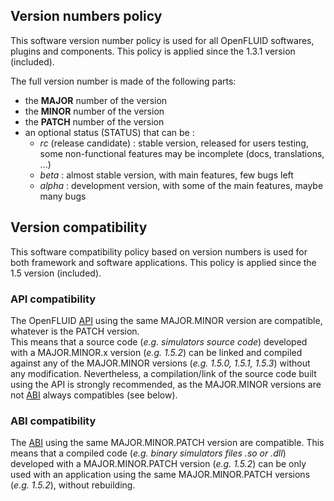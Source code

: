 
## Version numbers policy

This software version number policy is used for all OpenFLUID softwares, plugins and components. This policy is applied since the 1.3.1 version (included).  

The full version number is made of the following parts:

* the **MAJOR** number of the version
* the **MINOR** number of the version
* the **PATCH** number of the version
* an optional status (STATUS) that can be :
    * _rc_ (release candidate) : stable version, released for users testing, some non-functional features may be incomplete (docs, translations, ...)
    * _beta_ : almost stable version, with main features, few bugs left
    * _alpha_ : development version, with some of the main features, maybe many bugs


## Version compatibility

This software compatibility policy based on version numbers is used for both framework and software applications. This policy is applied since the 1.5 version (included).  


### API compatibility

The OpenFLUID [API](http://en.wikipedia.org/wiki/Application_programming_interface) using the same MAJOR.MINOR version are compatible, whatever is the PATCH version.  
This means that a source code (_e.g. simulators source code_) developed with a MAJOR.MINOR.x  version (_e.g. 1.5.2_) can be linked and compiled against any of the MAJOR.MINOR versions (_e.g. 1.5.0, 1.5.1, 1.5.3_) without any modification. Nevertheless, a compilation/link of the source code built using the API is strongly recommended, as the MAJOR.MINOR versions are not [ABI](http://en.wikipedia.org/wiki/Application_binary_interface) always compatibles (see below).


### ABI compatibility

The [ABI](http://en.wikipedia.org/wiki/Application_binary_interface) using the same MAJOR.MINOR.PATCH version are compatible. This means that a compiled code (_e.g. binary simulators files .so or .dll_) developed with a MAJOR.MINOR.PATCH version (_e.g. 1.5.2_) can be only used with an application using the same MAJOR.MINOR.PATCH versions (_e.g. 1.5.2_), without rebuilding.
